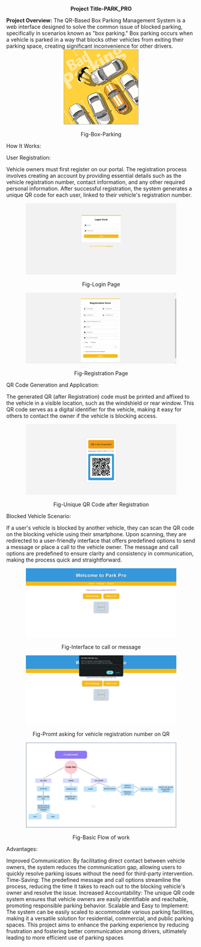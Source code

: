 <div align="center">
  <p><b>Project Title-PARK_PRO</b></p>
</div>
<b>Project Overview:</b>
The QR-Based Box Parking Management System is a web interface designed to solve the common issue of blocked parking, specifically in scenarios known as "box parking." Box parking occurs when a vehicle is parked in a way that blocks other vehicles from exiting their parking space, creating significant inconvenience for other drivers.
<div align="center">
  <img src="assets/box-parking.png" alt="My Project Logo" width="200" />
</div>
<div align="center">
  <p>Fig-Box-Parking</p>
</div>

How It Works:

User Registration:

Vehicle owners must first register on our portal. The registration process involves creating an account by providing essential details such as the vehicle registration number, contact information, and any other required personal information.
After successful registration, the system generates a unique QR code for each user, linked to their vehicle's registration number.

<div align="center">
  <img src="assets/login.png" alt="My Project Logo" width="400" />
</div>
<div align="center">
  <p>Fig-Login Page</p>
</div>

<div align="center">
  <img src="assets/register.png" alt="My Project Logo" width="400" />
</div>
<div align="center">
  <p>Fig-Registration Page</p>
</div>

QR Code Generation and Application:

The generated QR (after Registration) code must be printed and affixed to the vehicle in a visible location, such as the windshield or rear window. This QR code serves as a digital identifier for the vehicle, making it easy for others to contact the owner if the vehicle is blocking access.

<div align="center">
  <img src="assets/QRgen.png" alt="My Project Logo" width="400" />
</div>
<div align="center">
  <p>Fig-Unique QR Code after Registration</p>
</div>

Blocked Vehicle Scenario:

If a user's vehicle is blocked by another vehicle, they can scan the QR code on the blocking vehicle using their smartphone.
Upon scanning, they are redirected to a user-friendly interface that offers predefined options to send a message or place a call to the vehicle owner. The message and call options are predefined to ensure clarity and consistency in communication, making the process quick and straightforward.

<div align="center">
  <img src="assets/callmessage.png" alt="My Project Logo" width="400" />
</div>
<div align="center">
  <p>Fig-Interface to call or message</p>
</div>

<div align="center">
  <img src="assets/prompt.png" alt="My Project Logo" width="400" />
</div>
<div align="center">
  <p>Fig-Promt asking for vehicle registration number on QR</p>
</div>

<div align="center">
  <img src="assets/flowchart.jpg" alt="My Project Logo" width="400" />
</div>
<div align="center">
  <p>Fig-Basic Flow of work</p>
</div>

Advantages:

Improved Communication: By facilitating direct contact between vehicle owners, the system reduces the communication gap, allowing users to quickly resolve parking issues without the need for third-party intervention.
Time-Saving: The predefined message and call options streamline the process, reducing the time it takes to reach out to the blocking vehicle's owner and resolve the issue.
Increased Accountability: The unique QR code system ensures that vehicle owners are easily identifiable and reachable, promoting responsible parking behavior.
Scalable and Easy to Implement: The system can be easily scaled to accommodate various parking facilities, making it a versatile solution for residential, commercial, and public parking spaces.
This project aims to enhance the parking experience by reducing frustration and fostering better communication among drivers, ultimately leading to more efficient use of parking spaces
